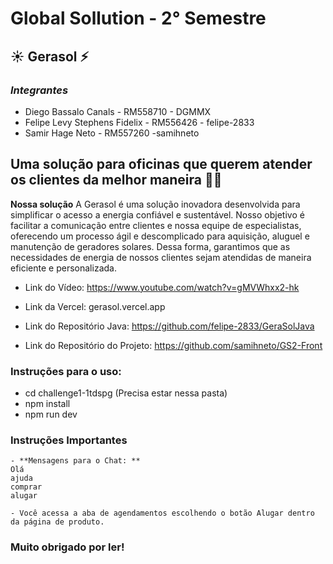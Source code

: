
# Global Sollution - 2° Semestre

## ☀️ Gerasol ⚡
### _Integrantes_
- Diego Bassalo Canals - RM558710 - DGMMX
- Felipe Levy Stephens Fidelix - RM556426 - felipe-2833
- Samir Hage Neto - RM557260 -samihneto



## **Uma solução para oficinas que querem atender os clientes da melhor maneira** 👨‍🔧

**Nossa solução**
A Gerasol é uma solução inovadora desenvolvida para simplificar o acesso a energia confiável e sustentável. Nosso objetivo é facilitar a comunicação entre clientes e nossa equipe de especialistas, oferecendo um processo ágil e descomplicado para aquisição, aluguel e manutenção de geradores solares. Dessa forma, garantimos que as necessidades de energia de nossos clientes sejam atendidas de maneira eficiente e personalizada.

- Link do Vídeo:
https://www.youtube.com/watch?v=gMVWhxx2-hk

- Link da Vercel:
gerasol.vercel.app

- Link do Repositório Java:
https://github.com/felipe-2833/GeraSolJava

- Link do Repositório do Projeto:
https://github.com/samihneto/GS2-Front

### Instruções para o uso:
- cd challenge1-1tdspg (Precisa estar nessa pasta)
- npm install
- npm run dev

### Instruções Importantes
    - **Mensagens para o Chat: **
    Olá
    ajuda
    comprar
    alugar

    - Você acessa a aba de agendamentos escolhendo o botão Alugar dentro da página de produto.


### Muito obrigado por ler!